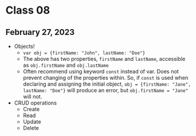 # Class 08

## February 27, 2023

- Objects!
  - `var obj = {firstName: "John", lastName: "Doe"}`
  - The above has two properties, `firstName` and `lastName`, accessible as `obj.firstName` and `obj.lastName`
  - Often recommend using keyword `const` instead of var. Does not prevent changing of the properties within. So, if `const` is used when declaring and assigning the initial object, `obj = {firstName: "Jane", lastName: "Doe"}` will produce an error, but `obj.firstName = "Jane"` will not.
- CRUD operations
  - Create
  - Read
  - Update
  - Delete
